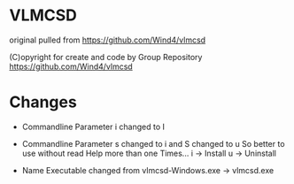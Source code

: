 # VLMCSD

original pulled from https://github.com/Wind4/vlmcsd

(C)opyright for create and code by Group Repository https://github.com/Wind4/vlmcsd

# Changes

- Commandline Parameter i changed to I
- Commandline Parameter s changed to i and S changed to u
  So better to use without read Help more than one Times...
  i -> Install
  u -> Uninstall
  
- Name Executable changed from vlmcsd-Windows.exe -> vlmcsd.exe
